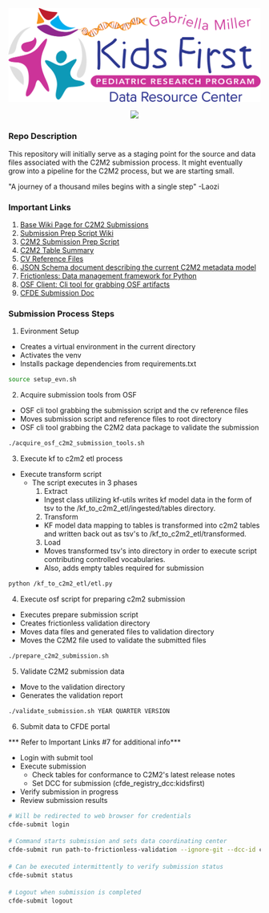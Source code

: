 <p align="center">
  <img src="docs/kids_first_logo.svg" alt="Kids First repository logo" width="660px" />
</p>
<p align="center">
  <a href="https://github.com/kids-first/kf-template-repo/blob/master/LICENSE"><img src="https://img.shields.io/github/license/kids-first/kf-template-repo.svg?style=for-the-badge"></a>
</p>

### Repo Description

This repository will initially serve as a staging point for the source and data files associated with the C2M2 submission process. It might eventually grow into a pipeline for the C2M2 process, but we are starting small.

"A journey of a thousand miles begins with a single step" -Laozi

### Important Links

1. [Base Wiki Page for C2M2 Submissions](https://github.com/nih-cfde/published-documentation/wiki/Quickstart)
2. [Submission Prep Script Wiki](https://github.com/nih-cfde/published-documentation/wiki/submission-prep-script)
3. [C2M2 Submission Prep Script](https://osf.io/c67sp)
4. [C2M2 Table Summary](https://github.com/nih-cfde/published-documentation/wiki/C2M2-Table-Summary)
4. [CV Reference Files](https://osf.io/bq6k9/files/osfstorage)
4. [JSON Schema document describing the current C2M2 metadata model](https://osf.io/c63aw/)
5. [Frictionless: Data management framework for Python](https://pypi.org/project/frictionless/)
6. [OSF Client: Cli tool for grabbing OSF artifacts](https://osfclient.readthedocs.io/en/latest/)
7. [CFDE Submission Doc](https://docs.nih-cfde.org/en/latest/cfde-submit/docs/)

### Submission Process Steps

1. Evironment Setup 
 - Creates a virtual environment in the current directory
 - Activates the venv
 - Installs package dependencies from requirements.txt

 ```bash
source setup_evn.sh
 ```

2. Acquire submission tools from OSF
- OSF cli tool grabbing the submission script and the cv reference files
- Moves submission script and reference files to root directory 
- OSF cli tool grabbing the C2M2 data package to validate the submission

```bash
./acquire_osf_c2m2_submission_tools.sh
```

3. Execute kf to c2m2 etl process
- Execute transform script
  - The script executes in 3 phases
    1. Extract 
     - Ingest class utilizing kf-utils writes kf model data in the form of tsv to the /kf_to_c2m2_etl/ingested/tables directory.
    2. Transform 
     - KF model data mapping to tables is transformed into c2m2 tables and written back out as tsv's to /kf_to_c2m2_etl/transformed.
    3. Load 
     - Moves transformed tsv's into directory in order to execute script contributing controlled vocabularies.
     - Also, adds empty tables required for submission

```bash
python /kf_to_c2m2_etl/etl.py
```

4. Execute osf script for preparing c2m2 submission 
 - Executes prepare submission script 
 - Creates frictionless validation directory 
 - Moves data files and generated files to validation directory
 - Moves the C2M2 file used to validate the submitted files

```bash
./prepare_c2m2_submission.sh
```

5. Validate C2M2 submission data
 - Move to the validation directory 
 - Generates the validation report 

 ```bash
./validate_submission.sh YEAR QUARTER VERSION
 ```

6. Submit data to CFDE portal

*** Refer to Important Links #7 for additional info***
 - Login with submit tool 
 - Execute submission
   * Check tables for conformance to C2M2's latest release notes
   * Set DCC for submission (cfde_registry_dcc:kidsfirst)
 - Verify submission in progress
 - Review submission results

 ```bash
# Will be redirected to web browser for credentials
cfde-submit login 

# Command starts submission and sets data coordinating center
cfde-submit run path-to-frictionless-validation --ignore-git --dcc-id cfde_registry_dcc:kidsfirst 

# Can be executed intermittently to verify submission status
cfde-submit status

# Logout when submission is completed
cfde-submit logout
```